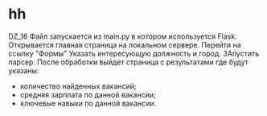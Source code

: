 # hh
DZ_16
Файл запускается из main.py в котором используется Flask. Открывается главная страница на локальном сервере.
Перейти на ссылку "Формы"
Указать интересующую должность и город.
ЗАпустить парсер.
После обработки выйдет страница с результатами где будут указаны:
  - количество найденных вакансий;
  - средняя зарплата по данной вакансии;
  - ключевые навыки по данной вакансии.
